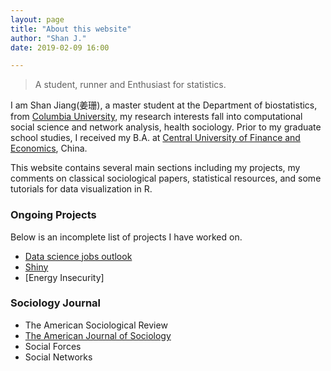 ```yaml
---
layout: page
title: "About this website"
author: "Shan J."
date: 2019-02-09 16:00

---
```


<blockquote class="full-width"><p>A student, runner and Enthusiast for statistics.</p></blockquote>


I am Shan Jiang(<span lang="zh">姜珊</span>), a master student at the Department of biostatistics, from [Columbia University](https://www.mailman.columbia.edu/become-student/departments/biostatistics), my research interests fall into computational social science and network analysis, health sociology. Prior to my graduate school studies, I received my B.A. at [Central University of Finance and Economics](http://en.cufe.edu.cn/), China.

This website contains several main sections including my projects, my comments on classical sociological papers, statistical resources, and some tutorials for data visualization in R.


###  Ongoing Projects

Below is an incomplete list of projects I have worked on.

* [Data science jobs outlook](https://shanjiang21.github.io/P8105_final_website.io/)
* [Shiny](https://github.com/ShanJiang21/Shiny_lec)
* [Energy Insecurity]

### Sociology Journal

* The American Sociological Review
* [The American Journal of Sociology](https://www.journals.uchicago.edu/toc/ajs/current)
* Social Forces
* Social Networks
